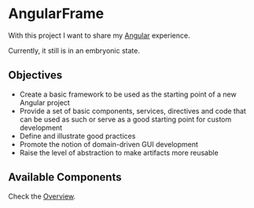 # AngularFrame

With this project I want to share my [Angular](https://angular.io/) experience.

Currently, it still is in an embryonic state.

## Objectives
- Create a basic framework to be used as the starting point of a new Angular project
- Provide a set of basic components, services, directives and code that can be used as such or serve as a good starting point for custom development
- Define and illustrate good practices
- Promote the notion of domain-driven GUI development
- Raise the level of abstraction to make artifacts more reusable

## Available Components
Check the [Overview](/doc/reference/overview.md).

